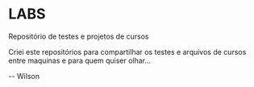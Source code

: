 # LABS
Repositório de testes e projetos de cursos

Criei este repositórios para compartilhar os testes e arquivos de cursos entre maquinas e para quem quiser olhar...


--
Wilson
